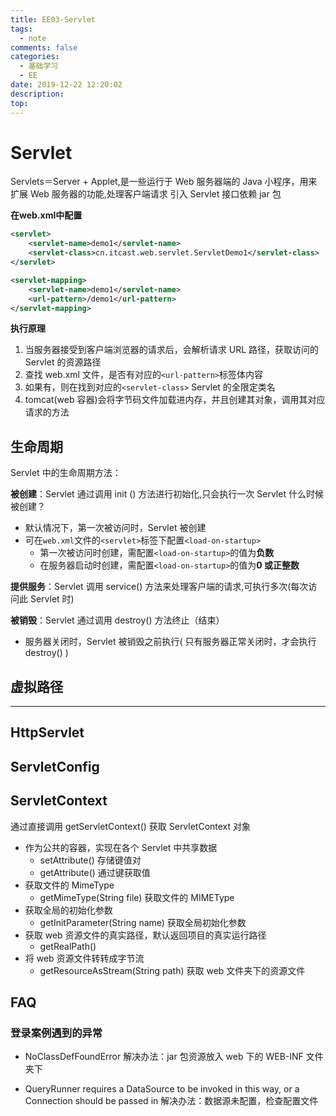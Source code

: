 ```yaml
---
title: EE03-Servlet
tags:
  - note
comments: false
categories:
  - 基础学习
  - EE
date: 2019-12-22 12:20:02
description:
top:
---
```


# Servlet

Servlets＝Server + Applet,是一些运行于 Web 服务器端的 Java 小程序，用来扩展 Web 服务器的功能,处理客户端请求
引入 Servlet 接口依赖 jar 包

**在web.xml中配置**

```xml
<servlet>
    <servlet-name>demo1</servlet-name>
    <servlet-class>cn.itcast.web.servlet.ServletDemo1</servlet-class>
</servlet>

<servlet-mapping>
    <servlet-name>demo1</servlet-name>
    <url-pattern>/demo1</url-pattern>
</servlet-mapping>
```

**执行原理**

1. 当服务器接受到客户端浏览器的请求后，会解析请求 URL 路径，获取访问的 Servlet 的资源路径
2. 查找 web.xml 文件，是否有对应的`<url-pattern>`标签体内容
3. 如果有，则在找到对应的`<servlet-class>` Servlet 的全限定类名
4. tomcat(web 容器)会将字节码文件加载进内存，并且创建其对象，调用其对应请求的方法


## 生命周期

Servlet 中的生命周期方法：

**被创建**：Servlet 通过调用 init () 方法进行初始化,只会执行一次
Servlet 什么时候被创建？
* 默认情况下，第一次被访问时，Servlet 被创建
* 可在`web.xml`文件的`<servlet>`标签下配置`<load-on-startup>`
  * 第一次被访问时创建，需配置`<load-on-startup>`的值为**负数**
  * 在服务器启动时创建，需配置`<load-on-startup>`的值为**0 或正整数**

**提供服务**：Servlet 调用 service() 方法来处理客户端的请求,可执行多次(每次访问此 Servlet 时)
  
**被销毁**：Servlet 通过调用 destroy() 方法终止（结束）

* 服务器关闭时，Servlet 被销毁之前执行( 只有服务器正常关闭时，才会执行 destroy() )

## 虚拟路径

----------

## HttpServlet

## ServletConfig

## ServletContext

通过直接调用 getServletContext() 获取 ServletContext 对象

* 作为公共的容器，实现在各个 Servlet 中共享数据
  * setAttribute() 存储键值对
  * getAttribute() 通过键获取值
* 获取文件的 MimeType
  * getMimeType(String file) 获取文件的 MIMEType  
* 获取全局的初始化参数
  * getInitParameter(String name) 获取全局初始化参数
* 获取 web 资源文件的真实路径，默认返回项目的真实运行路径
  * getRealPath()
* 将 web 资源文件转转成字节流
  * getResourceAsStream(String path) 获取 web 文件夹下的资源文件 

## FAQ

### 登录案例遇到的异常

* NoClassDefFoundError 解决办法：jar 包资源放入 web 下的 WEB-INF 文件夹下 

* QueryRunner requires a DataSource to be invoked in this way, or a Connection should be passed in
解决办法：数据源未配置，检查配置文件

